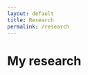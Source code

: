```yaml
---
layout: default
title: Research
permalink: /research
---
```

<body>
	<h1>My research</h1>
	<p>    </p>
</body>
